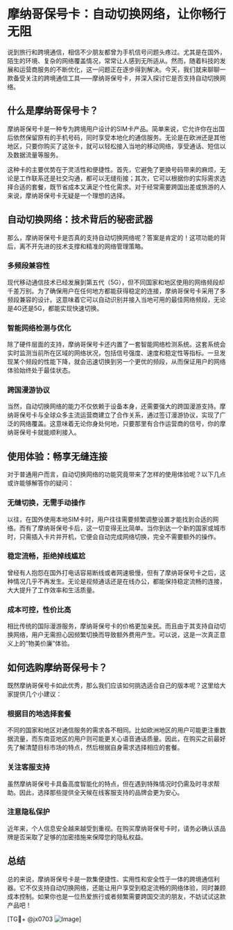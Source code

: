 # 摩纳哥保号卡：自动切换网络，让你畅行无阻

说到旅行和跨境通信，相信不少朋友都曾为手机信号问题头疼过。尤其是在国外，陌生的环境、复杂的网络覆盖情况，常常让人感到无所适从。然而，随着科技的发展和运营商服务的不断优化，这一问题正在逐步得到解决。今天，我们就来聊聊一款备受关注的跨境通信工具——摩纳哥保号卡，并深入探讨它是否支持自动切换网络。

## 什么是摩纳哥保号卡？

摩纳哥保号卡是一种专为跨境用户设计的SIM卡产品。简单来说，它允许你在出国后依然保留原有的手机号码，同时享受本地化的通信服务。无论是在欧洲还是其他地区，只要你购买了这张卡，就可以轻松接入当地的移动网络，享受通话、短信以及数据流量等服务。

这种卡的主要优势在于灵活性和便捷性。首先，它避免了更换号码带来的麻烦，无论是工作联系还是社交沟通，都可以无缝衔接；其次，它可以根据你的实际需求选择合适的套餐，既节省成本又满足个性化需求。对于经常需要跨国出差或旅游的人来说，摩纳哥保号卡无疑是一个理想的选择。

## 自动切换网络：技术背后的秘密武器

那么，摩纳哥保号卡是否真的支持自动切换网络呢？答案是肯定的！这项功能的背后，离不开先进的技术支撑和精准的网络管理策略。

### 多频段兼容性

现代移动通信技术已经发展到第五代（5G），但不同国家和地区使用的网络频段却千差万别。为了确保用户在任何地方都能获得稳定的连接，摩纳哥保号卡采用了多频段兼容的设计。这意味着它可以自动识别并接入当地可用的最佳网络频段，无论是4G还是5G，都能实现快速切换。

### 智能网络检测与优化

除了硬件层面的支持，摩纳哥保号卡还内置了一套智能网络检测系统。这套系统会实时监测当前所在区域的网络状况，包括信号强度、速度和稳定性等指标。一旦发现某个频段的性能下降，就会迅速切换到另一个更优的频段，从而保证用户的网络体验始终处于最佳状态。

### 跨国漫游协议

当然，自动切换网络的能力不仅依赖于设备本身，还需要强大的跨国漫游支持。摩纳哥保号卡与全球众多主流运营商建立了合作关系，通过签订漫游协议，实现了广泛的网络覆盖。这意味着无论你身处何地，只要那里有合作运营商的信号，你的摩纳哥保号卡就能顺利接入。

## 使用体验：畅享无缝连接

对于普通用户而言，自动切换网络的功能究竟带来了怎样的使用体验呢？以下几点或许能够解答你的疑问：

### 无缝切换，无需手动操作

以往，在国外使用本地SIM卡时，用户往往需要频繁调整设置才能找到合适的网络。而有了摩纳哥保号卡后，这一切变得无比简单。当你到达一个新的国家或城市时，只需插入卡片并开机，它便会自动完成网络切换，完全不需要额外的操作。

### 稳定流畅，拒绝掉线尴尬

曾经有人抱怨在国外打电话容易断线或者网速极慢，但有了摩纳哥保号卡之后，这种情况几乎不再发生。无论是视频通话还是在线办公，都能保持稳定流畅的连接，大大提升了工作效率和生活质量。

### 成本可控，性价比高

相比传统的国际漫游服务，摩纳哥保号卡的价格更加亲民。而且由于其支持自动切换网络，用户无需担心因频繁切换而导致额外费用产生。可以说，这是一次真正意义上的“物美价廉”体验。

## 如何选购摩纳哥保号卡？

既然摩纳哥保号卡如此优秀，那么我们应该如何挑选适合自己的版本呢？这里给大家提供几个小建议：

### 根据目的地选择套餐

不同的国家和地区对通信服务的需求各不相同。比如欧洲地区的用户可能更注重数据流量，而东南亚地区的用户则可能更关心语音通话质量。因此，在购买之前最好先了解清楚目标市场的特点，然后根据自身需求选择相应的套餐。

### 关注客服支持

虽然摩纳哥保号卡具备高度智能化的特点，但在遇到特殊情况时仍需及时寻求帮助。因此，选择那些提供全天候在线客服支持的品牌会更为安心。

### 注意隐私保护

近年来，个人信息安全越来越受到重视。在购买摩纳哥保号卡时，请务必确认该品牌是否采取了足够的加密措施来保障您的隐私权益。

## 总结

总的来说，摩纳哥保号卡是一款集便捷性、实用性和安全性于一体的跨境通信利器。它不仅支持自动切换网络，还能让用户享受到稳定流畅的网络体验，同时兼顾成本控制。如果你也是一位热爱旅行或者频繁需要跨国交流的朋友，不妨试试这款产品吧！

[TG💪+ @jx0703 ![Image](https://github.com/user-attachments/assets/dbca1d08-cadb-493c-b0ec-ad6f7a83f270)]